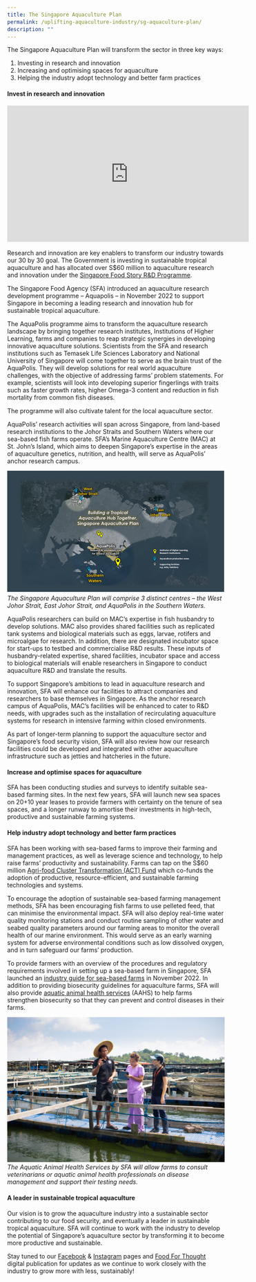 ```yaml
---
title: The Singapore Aquaculture Plan
permalink: /uplifting-aquaculture-industry/sg-aquaculture-plan/
description: ""
---
```

The Singapore Aquaculture Plan will transform the sector in three key ways:
1. Investing in research and innovation
2. Increasing and optimising spaces for aquaculture
3. Helping the industry adopt technology and better farm practices

#### Invest in research and innovation

<iframe allowfullscreen="" allow="accelerometer; autoplay; clipboard-write; encrypted-media; gyroscope; picture-in-picture; web-share" frameborder="0" title="YouTube video player" src="https://www.youtube.com/embed/1o9w3gn6k2U" height="315" width="560"></iframe>

Research and innovation are key enablers to transform our industry towards our 30 by 30 goal. The Government is investing in sustainable tropical aquaculture and has allocated over S$60 million to aquaculture research and innovation under the [Singapore Food Story R&amp;D Programme](https://www.sfa.gov.sg/food-farming/singapore-food-story/r-and-d-programme).

The Singapore Food Agency (SFA) introduced an aquaculture research development programme – Aquapolis – in November 2022 to support Singapore in becoming a leading research and innovation hub for sustainable tropical aquaculture. 

The AquaPolis programme aims to transform the aquaculture research landscape by bringing together research institutes, Institutions of Higher Learning, farms and companies to reap strategic synergies in developing innovative aquaculture solutions. Scientists from the SFA and research institutions such as Temasek Life Sciences Laboratory and National University of Singapore will come together to serve as the brain trust of the AquaPolis. They will develop solutions for real world aquaculture challenges, with the objective of addressing farms’ problem statements. For example, scientists will look into developing superior fingerlings with traits such as faster growth rates, higher Omega-3 content and reduction in fish mortality from common fish diseases. 

The programme will also cultivate talent for the local aquaculture sector. 

AquaPolis’ research activities will span across Singapore, from land-based research institutions to the Johor Straits and Southern Waters where our sea-based fish farms operate. SFA’s Marine Aquaculture Centre (MAC) at St. John’s Island, which aims to deepen Singapore’s expertise in the areas of aquaculture genetics, nutrition, and health, will serve as AquaPolis’ anchor research campus. 

![Map of the Singapore Aquaculture Plan](/images/sap.png)
*The Singapore Aquaculture Plan will comprise 3 distinct centres – the West Johor Strait, East Johor Strait, and AquaPolis in the Southern Waters.*

AquaPolis researchers can build on MAC’s expertise in fish husbandry to develop solutions. MAC also provides shared facilities such as replicated tank systems and biological materials such as eggs, larvae, rotifers and microalgae for research. In addition, there are designated incubator space for start-ups to testbed and commercialise R&amp;D results. These inputs of husbandry-related expertise, shared facilities, incubator space and access to biological materials will enable researchers in Singapore to conduct aquaculture R&amp;D and translate the results.

To support Singapore’s ambitions to lead in aquaculture research and innovation, SFA will enhance our facilities to attract companies and researchers to base themselves in Singapore. As the anchor research campus of AquaPolis, MAC’s facilities will be enhanced to cater to R&amp;D needs, with upgrades such as the installation of recirculating aquaculture systems for research in intensive farming within closed environments. 

As part of longer-term planning to support the aquaculture sector and Singapore’s food security vision, SFA will also review how our research facilities could be developed and integrated with other aquaculture infrastructure such as jetties and hatcheries in the future. 

#### Increase and optimise spaces for aquaculture

SFA has been conducting studies and surveys to identify suitable sea-based farming sites. In the next few years, SFA will launch new sea spaces on 20+10 year leases to provide farmers with certainty on the tenure of sea spaces, and a longer runway to amortise their investments in high-tech, productive and sustainable farming systems. 

#### Help industry adopt technology and better farm practices

SFA has been working with sea-based farms to improve their farming and management practices, as well as leverage science and technology, to help raise farms’ productivity and sustainability. Farms can tap on the S$60 million [Agri-food Cluster Transformation (ACT) Fund](https://www.sfa.gov.sg/food-farming/funding-schemes/act-fund) which co-funds the adoption of productive, resource-efficient, and sustainable farming technologies and systems. 

To encourage the adoption of sustainable sea-based farming management methods, SFA has been encouraging fish farms to use pelleted feed, that can minimise the environmental impact. SFA will also deploy real-time water quality monitoring stations and conduct routine sampling of other water and seabed quality parameters around our farming areas to monitor the overall health of our marine environment. This would serve as an early warning system for adverse environmental conditions such as low dissolved oxygen, and in turn safeguard our farms’ production. 

To provide farmers with an overview of the procedures and regulatory requirements involved in setting up a sea-based farm in Singapore, SFA launched an [industry guide for sea-based farms](https://www.sfa.gov.sg/food-farming/food-farms/starting-a-sea-based-fish-culture-farm) in November 2022. In addition to providing biosecurity guidelines for aquaculture farms, SFA will also provide [aquatic animal health services](https://www.sfa.gov.sg/docs/default-source/default-document-library/aahs-fact-sheet.pdf) (AAHS) to help farms strengthen biosecurity so that they can prevent and control diseases in their farms. 

![Aquatic Animal Health Services by SFA](/images/aahs.jpg)
*The Aquatic Animal Health Services by SFA will allow farms to consult veterinarians or aquatic animal health professionals on disease management and support their testing needs.* 

#### A leader in sustainable tropical aquaculture

Our vision is to grow the aquaculture industry into a sustainable sector contributing to our food security, and eventually a leader in sustainable tropical aquaculture. SFA will continue to work with the industry to develop the potential of Singapore’s aquaculture sector by transforming it to become more productive and sustainable.

Stay tuned to our [Facebook](https://www.facebook.com/SGFoodAgency) &amp; [Instagram](https://www.instagram.com/sgfoodagency/) pages and [Food For Thought](https://www.sfa.gov.sg/food-for-thought) digital publication for updates as we continue to work closely with the industry to grow more with less, sustainably!